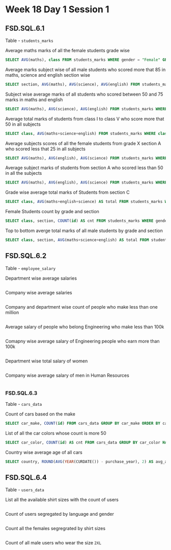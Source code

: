 # Week 18 Day 1 Session 1

## FSD.SQL.6.1

Table - `students_marks`

Average maths marks of all the female students grade wise

```sql
SELECT AVG(maths), class FROM students_marks WHERE gender = "Female" GROUP BY class;
```

Average marks subject wise of all male students who scored more that 85 in maths, science and english section wise

```sql
SELECT section, AVG(maths), AVG(science), AVG(english) FROM students_marks WHERE gender = "Male" AND (maths > 85 AND science > 85 AND english > 85) GROUP BY section;
```

Subject wise average marks of all students who scored between 50 and 75 marks in maths and english

```sql
SELECT AVG(maths), AVG(science), AVG(english) FROM students_marks WHERE (maths BETWEEN 50 AND 75) AND (english BETWEEN 50 AND 75);
```

Average total marks of students from class I to class V who score more that 50 in all subjects

```sql
SELECT class, AVG(maths+science+english) FROM students_marks WHERE class IN ("I","II","III","IV","V") AND (maths > 50 AND english > 50 AND science > 50) GROUP BY class;
```

Average subjects scores of all the female students from grade X section A who scored less that 25 in all subjects

```sql
SELECT AVG(maths), AVG(english), AVG(science) FROM students_marks WHERE gender = "Female" AND class="X" AND section = "A" AND (maths < 25 AND english < 25 AND science < 25);
```

Average subject marks of students from section A who scored less than 50 in all the subjects

```sql
SELECT AVG(maths), AVG(english), AVG(science) FROM students_marks WHERE section = "A" AND (maths < 50 AND english < 50 AND science < 50);
```

Grade wise average total marks of Students from section C

```sql
SELECT class, AVG(maths+english+science) AS total FROM students_marks WHERE section = "C" GROUP BY class;
```

Female Students count by grade and section

```sql
SELECT class, section, COUNT(id) AS cnt FROM students_marks WHERE gender = "Female" GROUP BY class, section;
```

Top to bottom averge total marks of all male students by grade and section

```sql
SELECT class, section, AVG(maths+science+english) AS total FROM students_marks WHERE gender = "Male" GROUP BY class, section ORDER BY total DESC;
```

## FSD.SQL.6.2

Table - `employee_salary`

Department wise average salaries

```sql

```

Company wise average salaries

```sql

```

Company and department wise count of people who make less than one million

```sql

```

Average salary of people who belong Engineering who make less than 100k

```sql

```

Comapny wise average salary of Engineering people who earn more than 100k

```sql

```

Department wise total salary of women

```sql

```

Company wise average salary of men in Human Resources

```sql

```

### FSD.SQL.6.3

Table - `cars_data`

Count of cars based on the make

```sql
SELECT car_make, COUNT(id) FROM cars_data GROUP BY car_make ORDER BY car_make;
```

List of all the car colors whose count is more 50

```sql
SELECT car_color, COUNT(id) AS cnt FROM cars_data GROUP BY car_color HAVING cnt > 50;
```

Country wise average age of all cars

```sql
SELECT country, ROUND(AVG(YEAR(CURDATE()) - purchase_year), 2) AS avg_age FROM cars_data GROUP BY country;
```

## FSD.SQL.6.4

Table - `users_data`

List all the available shirt sizes with the count of users

```sql

```

Count of users segregated by language and gender

```sql

```

Count all the females segregrated by shirt sizes

```sql

```

Count of all male users who wear the size `2XL`

```sql

```
